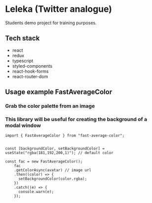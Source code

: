 # Leleka (Twitter analogue)

Students demo project for training purposes.

## Tech stack

- react
- redux
- typescript
- styled-components
- react-hook-forms
- react-router-dom

## Usage example FastAverageColor

### Grab the color palette from an image

### This library will be useful for creating the background of a modal window

```
import { FastAverageColor } from "fast-average-color";


const [backgroundColor, setBackgroundColor] = useState("rgba(181,192,200,1)"); // default color

const fac = new FastAverageColor();
    fac
    .getColorAsync(avatar) // image url
    .then((color) => {
      setBackgroundColor(color.rgba);
    })
    .catch((e) => {
      console.warn(e);
    });
```
